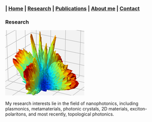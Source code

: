 ### | [Home](index.md) | [Research](https://hwz0428.github.io/research/) | [Publications]() | [About me](https://hwz0428.github.io/aboutme/) | [Contact](https://hwz0428.github.io/contact/)
### Research

![](/Images/enhmap_flw.png)

My research interests lie in the field of nanophotonics, including plasmonics, metamaterials, photonic crystals, 2D materials, exciton-polaritons, and most recently, topological photonics.

